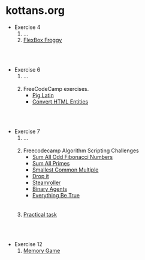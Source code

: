 # kottans.org

* Exercise 4
    1. ...
    1. [FlexBox Froggy](./Exercise%204/)
<br />
<br />

* Exercise 6
    1. ...
        <br />
        <br />
    1. FreeCodeCamp exercises.
        * [Pig Latin](./Exercise%206/2%20-%20advanced/#pig-latin)
        * [Convert HTML Entities](./Exercise%206/2%20-%20advanced/#convert-html-entities)
<br />
<br />

* Exercise 7
    1. ...
        <br />
        <br />
    1. Freecodecamp Algorithm Scripting Challenges
        * [Sum All Odd Fibonacci Numbers](./Exercise%207/2/#sum-all-odd-fibonacci-numbers)
        * [Sum All Primes](./Exercise%207/2/#sum-all-primes)
        * [Smallest Common Multiple](./Exercise%207/2/#smallest-common-multiple)
        * [Drop it](./Exercise%207/2/#drop-it)
        * [Steamroller](./Exercise%207/2/#steamroller)
        * [Binary Agents](./Exercise%207/2/#binary-agents)
        * [Everything Be True](./Exercise%207/2/#everything-be-true)
        <br />
        <br />
    1. [Practical task](./Exercise%207/3/)
<br />
<br />

* Exercise 12
    1. [Memory Game](./Exercise%2012/)